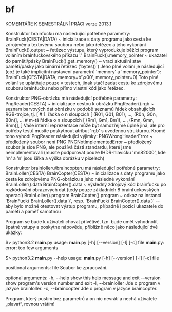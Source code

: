 bf
==
KOMENTÁŘE K SEMESTRÁLNÍ PRÁCI
    verze 2013.1



Konstruktor brainfucku má následující potřebné parametry:
    BrainFuck(CESTA|DATA)
        ~ inicializace s daty programu jako cesta ke zdrojovému textovému souboru nebo jako řetězec a jeho vykonání
    BrainFuck().output
        ~ řetězec výstupu, který vyprodukuje běžící program voláním brainfuckovského příkazu '.'
    BrainFuck().memory_pointer
        ~ ukazatel do paměti/pásky
    BrainFuck().get_memory()
        ~ vrací aktuální stav paměti/pásky jako binární řetězec ('bytes()')
Jeho plné volání je následující (což je také implicitní nastavení parametrů 'memory' a 'memory_pointer'):
    BrainFuck(CESTA|DATA, memory=b'\x00', memory_pointer=0)
Toto plné volání se uplatňuje pouze v testech, jinak stačí zadat cestu ke zdrojovému souboru brainfucku nebo přímo vlastní kód jako řetězec.



Konstruktor PNG-obrázku má následující potřebné parametry:
    PngReader(CESTA)
        ~ inicializace cestou k obrázku
    PngReader().rgb
        ~ seznam barvových dat obrázku v podobě seznamů řádek obsahujících RGB-trojce, tj.
            [
                # 1. řádka o n sloupcích
                [ (R01, G01, B01), ...,  (R0n, G0n, B0n)],
                ...
                # m-tá řádka o n sloupcích
                [ (Rm1, Gm1, Bm1), ...,  (Rmn, Gmn, Bmn)],
            ]
Vaše interní reprezentace může být samozřejmě úplně jiná, ale pro potřeby testů musíte poskytnout atribut 'rgb' s uvedenou strukturou.
Kromě toho vyhodí PngReader následující výjimky:
    PNGWrongHeaderError
        ~ předložený soubor není PNG
    PNGNotImplementedError
        ~ předložený soubor je sice PNG, ale používá části standardu, které jsme neimplementovali (musíte podporovat pouze IHDR-hlavičku 'mn82000', kde 'm' a 'n' jsou šířka a výška obrázku v pixelech)



Konstruktor brainlolleru/braincopteru má následující potřebné parametry:
    BrainLoller(CESTA)
    BrainCopter(CESTA)
        ~ inicializace s daty programu jako cesta ke zdrojovému PNG-obrázku a jeho následné vykonání
    BrainLoller().data
    BrainCopter().data
        ~ výsledný zdrojový kód brainfucku po rozkódování obrazových dat (tedy pouze základních 8 brainfuckovských operací)
    BrainLoller().program
    BrainCopter().program
        ~ odkaz na instanci 'BrainFuck( BrainLoller().data )', resp. 'BrainFuck( BrainCopter().data )' -- aby bylo možné otestovat výstup programu, případně i pozici ukazatele do paměti a paměť samotnou



Program se bude k uživateli chovat přívětivě, tzn. bude umět vyhodnotit špatné vstupy a poskytne nápovědu, přibližně něco jako následující dvě ukázky:

$> python3.2 __main__.py
usage: __main__.py [-h] [--version] [-l] [-c] file
__main__.py: error: too few arguments

$> python3.2 __main__.py --help
usage: __main__.py [-h] [--version] [-l] [-c] file

positional arguments:
  file               Soubor ke zpracování.

optional arguments:
  -h, --help         show this help message and exit
  --version          show program's version number and exit
  -l, --brainloller  Jde o program v jazyce brainloller.
  -c, --braincopter  Jde o program v jazyce braincopter.

Program, který pustím bez parametrů a on nic nevrátí a nechá uživatele „plavat“, rovnou vrátím!
